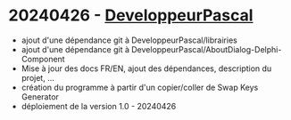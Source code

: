 # 20240426 - [DeveloppeurPascal](https://github.com/DeveloppeurPascal)

* ajout d'une dépendance git à DeveloppeurPascal/librairies
* ajout d'une dépendance git à DeveloppeurPascal/AboutDialog-Delphi-Component
* Mise à jour des docs FR/EN, ajout des dépendances, description du projet, ...
* création du programme à partir d'un copier/coller de Swap Keys Generator
* déploiement de la version 1.0 - 20240426
